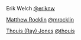 Erik Welch                                      [@eriknw](https://github.com/eriknw/)

[Matthew Rocklin](http://matthewrocklin.com)    [@mrocklin](http://github.com/mrocklin/)

[Thouis (Ray) Jones](http://people.seas.harvard.edu/~thouis)  [@thouis](https://github.com/thouis/)
